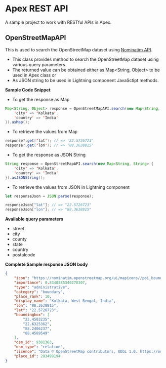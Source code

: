 # Apex REST API

A sample project to work with RESTful APIs in Apex.

## OpenStreetMapAPI

This is used to search the OpenStreetMap dataset using [Nominatim API](https://nominatim.org/release-docs/develop/api/Overview/).

-   This class provides method to search the OpenStreetMap dataset using various query parameters.
-   The returned value can be obtained either as Map<String, Object> to be used in Apex class or
-   As JSON string to be used in Lightning component JavaSctipt methods.

**Sample Code Snippet**

-   To get the response as Map

```Java
Map<String, Object> response = OpenStreetMapAPI.search(new Map<String, String> {
    'city' => 'Kolkata',
    'country' => 'India'
}).asMap();
```

-   To retrieve the values from Map

```Java
response?.get('lat'); // => '22.5726723'
response?.get('lon'); // => '88.3638815'
```

-   To get the response as JSON String

```Java
String response = OpenStreetMapAPI.search(new Map<String, String> {
    'city' => 'Kolkata',
    'country' => 'India'
}).asJSONString();
```

-   To retrieve the values from JSON in Lightning component

```JavaScript
let responseJson = JSON.parse(response);

responseJson["lat"]; // => "22.5726723"
responseJson["lon"]; // => "88.3638815"
```

**Available query parameters**

-   street
-   city
-   county
-   state
-   country
-   postalcode

**Complete Sample response JSON body**

```JSON
{
    "icon": "https://nominatim.openstreetmap.org/ui/mapicons//poi_boundary_administrative.p.20.png",
    "importance": 0.8340385346278307,
    "type": "administrative",
    "category": "boundary",
    "place_rank": 10,
    "display_name": "Kolkata, West Bengal, India",
    "lon": "88.3638815",
    "lat": "22.5726723",
    "boundingbox": [
        "22.4503235",
        "22.6325362",
        "88.2406237",
        "88.4589549"
    ],
    "osm_id": 9381363,
    "osm_type": "relation",
    "licence": "Data © OpenStreetMap contributors, ODbL 1.0. https://osm.org/copyright",
    "place_id": 283499194
}
```
